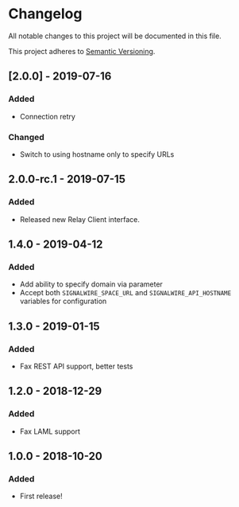 # Changelog
All notable changes to this project will be documented in this file.

This project adheres to [Semantic Versioning](https://semver.org/spec/v2.0.0.html).

## [2.0.0] - 2019-07-16
### Added
- Connection retry
### Changed
- Switch to using hostname only to specify URLs

## 2.0.0-rc.1 - 2019-07-15
### Added
- Released new Relay Client interface.

## 1.4.0 - 2019-04-12
### Added
- Add ability to specify domain via parameter
- Accept both `SIGNALWIRE_SPACE_URL` and `SIGNALWIRE_API_HOSTNAME` variables for configuration

## 1.3.0 - 2019-01-15
### Added
- Fax REST API support, better tests

## 1.2.0 - 2018-12-29
### Added
- Fax LAML support

## 1.0.0 - 2018-10-20
### Added
- First release!

<!---
### Added
### Changed
### Removed
### Fixed
### Security
-->
